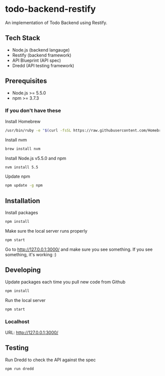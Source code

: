 # todo-backend-restify

An implementation of Todo Backend using Restify.

## Tech Stack

* Node.js (backend langauge)
* Restify (backend framework)
* API Blueprint (API spec)
* Dredd (API testing framework)

## Prerequisites

* Node.js >= 5.5.0
* npm >= 3.7.3

### If you don't have these

Install Homebrew

```bash
/usr/bin/ruby -e "$(curl -fsSL https://raw.githubusercontent.com/Homebrew/install/master/install)"
```

Install nvm

```bash
brew install nvm
```

Install Node.js v5.5.0 and npm

```bash
nvm install 5.5
```

Update npm
```bash
npm update -g npm
```

## Installation

Install packages

```bash
npm install
```

Make sure the local server runs properly

```bash
npm start
```

Go to http://127.0.0.1:3000/ and make sure you see something.
If you see something, it's working :)

## Developing

Update packages each time you pull new code from Github

```bash
npm install
```

Run the local server

```bash
npm start
```

### Localhost

URL: http://127.0.0.1:3000/

## Testing

Run Dredd to check the API against the spec

```bash
npm run dredd
```
